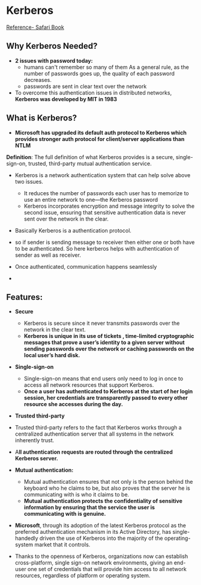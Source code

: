 
# Kerberos

[Reference- Safari Book](https://learning.oreilly.com/library/view/kerberos-the-definitive/0596004036/dedication.htmlc)


## Why Kerberos Needed? 

- **2 issues with password today:** 
  - humans can't remember so many of them As a general rule, as the number of passwords goes up, the quality of each password decreases.
  - passwords are sent in clear text over the network
- To overcome this authentication issues in distributed networks, **Kerberos was developed by MIT in 1983**

## What is Kerberos?

- **Microsoft has upgraded its default auth protocol to Kerberos which provides stronger auth protocol for client/server applications than NTLM**



**Definition**: The full definition of what Kerberos provides is a secure, single-sign-on, trusted, third-party mutual authentication service.

- Kerberos is a network authentication system that can help solve above two issues. 
  - It reduces the number of passwords each user has to memorize to use an entire network to one—the Kerberos password
  - Kerberos incorporates encryption and message integrity to solve the second issue, ensuring that sensitive authentication data is never sent over the network in the clear.


- Basically Kerberos is a authentication protocol.
- so if sender is sending message to receiver then  either one or both have to be authenticated. So here kerberos helps with authentication of sender as well as receiver.
- Once authenticated, communication happens seamlessly
- 
## Features:

- **Secure**
  - Kerberos is secure since it never transmits passwords over the network in the clear text. 
  - **Kerberos is unique in its use of tickets , time-limited cryptographic messages that prove a user’s identity to a given server without sending passwords over the network or caching passwords on the local user’s hard disk.**

- **Single-sign-on**
  - Single-sign-on means that end users only need to log in once to access all network resources that support Kerberos. 
  - **Once a user has authenticated to Kerberos at the start of her login session, her credentials are transparently passed to every other resource she accesses during the day.**

- **Trusted third-party**
- Trusted third-party refers to the fact that Kerberos works through a centralized authentication server that all systems in the network inherently trust. 
- A**ll authentication requests are routed through the centralized Kerberos server.**

- **Mutual authentication:**
  - Mutual authentication ensures that not only is the person behind the keyboard who he claims to be, but also proves that the server he is communicating with is who it claims to be.
  - **Mutual authentication protects the confidentiality of sensitive information by ensuring that the service the user is communicating with is genuine.**

 

- **Microsoft**, through its adoption of the latest Kerberos protocol as the preferred authentication mechanism in its Active Directory, has single-handedly driven the use of Kerberos into the majority of the operating-system market that it controls. 

- Thanks to the openness of Kerberos, organizations now can establish cross-platform, single sign-on network environments, giving an end-user one set of credentials that will provide him access to all network resources, regardless of platform or operating system. 

